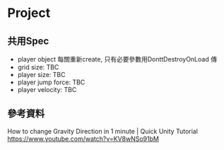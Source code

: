 # Project

## 共用Spec

- player object 每關重新create, 只有必要參數用DonttDestroyOnLoad 傳
- grid size: TBC
- player size: TBC
- player jump force: TBC
- player velocity: TBC

## 參考資料

How to change Gravity Direction in 1 minute | Quick Unity Tutorial
https://www.youtube.com/watch?v=KV8wNSo91bM
